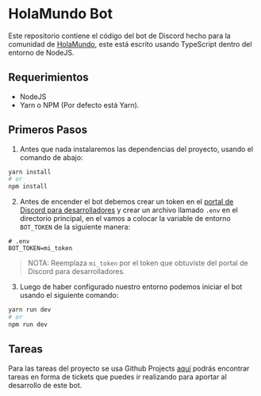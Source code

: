# HolaMundo Bot

Este repositorio contiene el código del bot de Discord hecho para la comunidad de [HolaMundo](https://discord.gg/sZYgfBJyTm), este está escrito usando TypeScript dentro del entorno de NodeJS.

## Requerimientos
- NodeJS
- Yarn o NPM (Por defecto está Yarn).

## Primeros Pasos
1. Antes que nada instalaremos las dependencias del proyecto, usando el comando de abajo:
```bash
yarn install
# or
npm install
```

2. Antes de encender el bot debemos crear un token en el [portal de Discord para desarrolladores](https://discord.com/developers/applications) y crear un archivo llamado `.env` en el directorio principal, en el vamos a colocar la variable de entorno `BOT_TOKEN` de la siguiente manera:
```env
# .env
BOT_TOKEN=mi_token
```
> NOTA: Reemplaza `mi_token` por el token que obtuviste del portal de Discord para desarrolladores.

3. Luego de haber configurado nuestro entorno podemos iniciar el bot usando el siguiente comando:
```bash
yarn run dev
# or 
npm run dev
```

## Tareas
Para las tareas del proyecto se usa Github Projects [aquí](https://github.com/JheysonDev/holamundo-bot/projects) podrás encontrar tareas en forma de tickets que puedes ir realizando para aportar al desarrollo de este bot.
